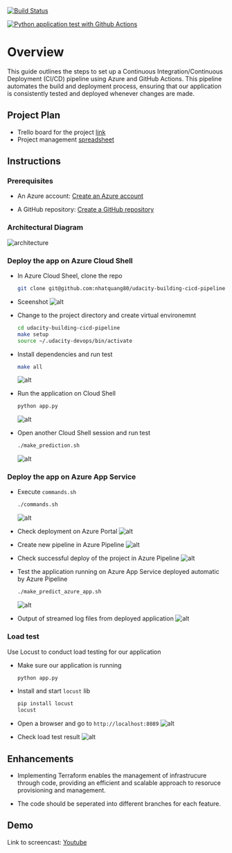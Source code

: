 [![Build Status](https://dev.azure.com/nhatquang8009/udacity-building-cicd-pipeline/_apis/build/status%2Fnhatquang80.udacity-building-cicd-pipeline?branchName=main)](https://dev.azure.com/nhatquang8009/udacity-building-cicd-pipeline/_build/latest?definitionId=1&branchName=main)

[![Python application test with Github Actions](https://github.com/nhatquang80/udacity-building-cicd-pipeline/actions/workflows/main.yml/badge.svg)](https://github.com/nhatquang80/udacity-building-cicd-pipeline/actions/workflows/main.yml)

# Overview

This guide outlines the steps to set up a Continuous Integration/Continuous Deployment (CI/CD) pipeline using Azure and GitHub Actions. This pipeline automates the build and deployment process, ensuring that our application is consistently tested and deployed whenever changes are made.

## Project Plan

* Trello board for the project [link](https://trello.com/invite/b/NN9D5O2j/ATTI9738af344b05049c5464112661faa22408CF8796/building-ci-ci-pipeline)
* Project management [spreadsheet](/project-management.xlsx)

## Instructions

### Prerequisites
- An Azure account: [Create an Azure account](https://azure.com/free)

- A GitHub repository: [Create a GitHub repository](https://docs.github.com/en/github/getting-started-with-github/quickstart/create-a-repo)


### Architectural Diagram

![architecture](/architecture.drawio.png)

### Deploy the app on Azure Cloud Shell

* In Azure Cloud Sheel, clone the repo
    ```bash
    git clone git@github.com:nhatquang80/udacity-building-cicd-pipeline.git
    ```
* Sceenshot
    ![alt](/screenshots/clone-git-repo.png)

* Change to the project directory and create virtual environemnt
    ```bash
    cd udacity-building-cicd-pipeline
    make setup
    source ~/.udacity-devops/bin/activate 
    ```

* Install dependencies and run test
    ```bash
    make all 
    ```
    ![alt](/screenshots/make-all-success.png)

* Run the application on Cloud Shell
    ```bash
    python app.py 
    ```
    ![alt](/screenshots/start-app-success.png)

* Open another Cloud Shell session and run test
    ```bash
    ./make_prediction.sh 
    ```
    ![alt](/screenshots/run-app-success.png)

### Deploy the app on Azure App Service

* Execute `commands.sh`
    ```bash
    ./commands.sh 
    ```
    ![alt](/screenshots/deploy-appservice.png)

* Check deployment on Azure Portal
    ![alt](/screenshots/azure-appservice-running.png)

* Create new pipeline in Azure Pipeline
    ![alt](/screenshots/pipeline-sucess.png)

* Check successful deploy of the project in Azure Pipeline
    ![alt](/screenshots/pipeline-running.png)

* Test the application running on Azure App Service deployed automatic by Azure Pipeline
    ```bash
    ./make_predict_azure_app.sh 
    ```
    ![alt](/screenshots/test-appservice.png)

* Output of streamed log files from deployed application
    ![alt](/screenshots/appservice-log.png)

### Load test

Use Locust to conduct load testing for our application

* Make sure our application is running

    ```bash
    python app.py 
    ```

* Install and start `locust` lib

    ```bash
    pip install locust
    locust
    ```

* Open a browser and go to `http://localhost:8089`
![alt](/screenshots/locust-setup.png)

* Check load test result
![alt](/screenshots/locust-running.png)

## Enhancements

* Implementing Terraform enables the management of infrastrucure through code, providing an efficient and scalable approach to resoruce provisioning and management.

* The code should be seperated into different branches for each feature.

## Demo 

Link to screencast: [Youtube](https://youtu.be/FBHRe4B56eI)


